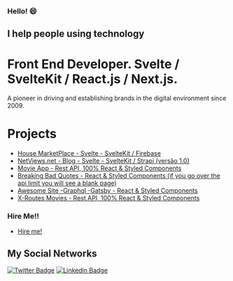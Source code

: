 ### Hello!  😄

## I help people using technology

# Front End Developer. Svelte / SvelteKit / React.js / Next.js.

A pioneer in driving and establishing brands in the digital environment since 2009.

# Projects
- [House MarketPlace - Svelte - SvelteKit / Firebase](https://house-nine.vercel.app/)
- [NetViews.net - Blog - Svelte - SvelteKit / Strapi (versão 1.0)](https://www.netviews.net/)
- [Movie App - Rest API, 100% React & Styled Components](https://nifty-varahamihira-f9da4d.netlify.app/)
- [Breaking Bad Quotes - React & Styled Components (if you go over the api limit you will see a blank page) ](https://zealous-benz-a0e30d.netlify.app/)
- [Awesome Site -Graphql -Gatsby - React & Styled Components](https://awesome-joliot-d12da0.netlify.app/)
- [X-Routes Movies - Rest API, 100% React & Styled Components](https://infallible-brattain-0cb0e7.netlify.app/)

### Hire Me!!
- [Hire me!](https://www.fiverr.com/share/p0Y7wR)

## My Social Networks

[![Twitter Badge](https://img.shields.io/badge/-Twitter-1ca0f1?style=flat-square&labelColor=1ca0f1&logo=twitter&logoColor=white&link=https://twitter.com/redes_sociais)](https://twitter.com/redes_sociais) [![Linkedin Badge](https://img.shields.io/badge/-LinkedIn-blue?style=flat-square&logo=Linkedin&logoColor=white&link=https://www.linkedin.com/in/ricardodepaula/)](https://www.linkedin.com/in/ricardodepaula/)


<!--
**rcapdepaula/rcapdepaula** is a ✨ _special_ ✨ repository because its `README.md` (this file) appears on your GitHub profile.

Here are some ideas to get you started:

- 🔭 I’m currently working on ...
- 🌱 I’m currently learning ...
- 👯 I’m looking to collaborate on ...
- 🤔 I’m looking for help with ...
- 💬 Ask me about ...
- 📫 How to reach me: ...
- 😄 Pronouns: ...
- ⚡ Fun fact: ...
-->

